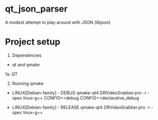 qt_json_parser
==============

A modest attempt to play around with JSON (libjson) 


Project setup
==============

1. Dependencies
 - qt and qmake
 
1a. QT


2. Running qmake
  - LINUX[Debian-family] - DEBUG
  	qmake-qt4 DRVideoGrabber.pro -r -spec linux-g++ CONFIG+=debug CONFIG+=declarative_debug
	
  - LINUX[Debian-family] - RELEASE
	qmake-qt4 DRVideoGrabber.pro -r -spec linux-g++
	
